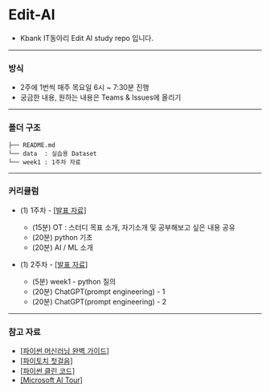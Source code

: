 # Edit-AI

- Kbank IT동아리 Edit AI study repo 입니다.

---

### 방식
- 2주에 1번씩 매주 목요일 6시 ~ 7:30분 진행
- 궁금한 내용, 원하는 내용은 Teams & Issues에 올리기
  
---

### 폴더 구조

```
├── README.md
└── data  : 실습용 Dataset
└── week1 : 1주차 자료
```

---

### 커리큘럼
- (1) 1주차 - [[발표 자료]](https://github.com/GreenD93/Edit-AI/tree/main/week1/notebooks)
  - (15분) OT : 스터디 목표 소개, 자기소개 및 공부해보고 싶은 내용 공유
  - (20분) python 기초
  - (20분) AI / ML 소개

- (1) 2주차 - [[발표 자료]](https://github.com/GreenD93/Edit-AI/tree/main/week2/notebooks)
  - (5분) week1 - python 질의
  - (20분) ChatGPT(prompt engineering) - 1
  - (20분) ChatGPT(prompt engineering) - 2
---

### 참고 자료
- [[파이썬 머신러닝 완벽 가이드]](https://product.kyobobook.co.kr/detail/S000001766511)
- [[파이토치 첫걸음]](https://ebook-product.kyobobook.co.kr/dig/epd/ebook/E000002942380)
- [[파이썬 클린 코드]](https://product.kyobobook.co.kr/detail/S000200031876)
- [[Microsoft AI Tour]]([https://product.kyobobook.co.kr/detail/S000200031876](https://microsoft.github.io/Workshop-Interact-with-OpenAI-models/ko/))
